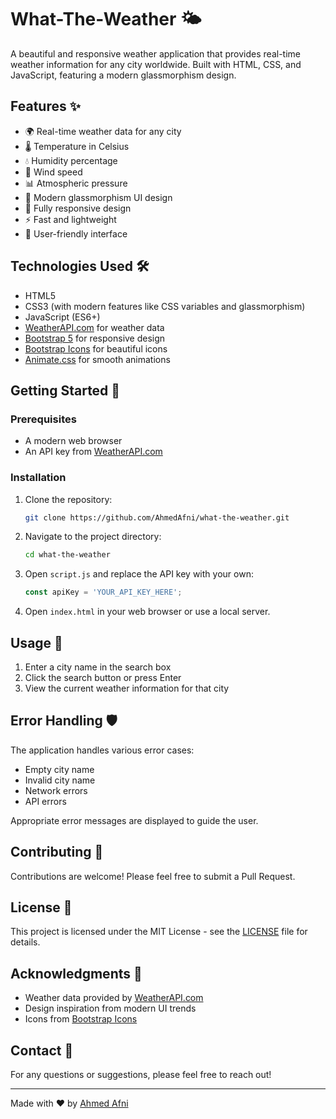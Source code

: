 # What-The-Weather 🌤️

A beautiful and responsive weather application that provides real-time weather information for any city worldwide. Built with HTML, CSS, and JavaScript, featuring a modern glassmorphism design.

## Features ✨

- 🌍 Real-time weather data for any city
- 🌡️ Temperature in Celsius
- 💧 Humidity percentage
- 💨 Wind speed
- 📊 Atmospheric pressure
- 🎨 Modern glassmorphism UI design
- 📱 Fully responsive design
- ⚡ Fast and lightweight
- 🎯 User-friendly interface

## Technologies Used 🛠️

- HTML5
- CSS3 (with modern features like CSS variables and glassmorphism)
- JavaScript (ES6+)
- [WeatherAPI.com](https://www.weatherapi.com/) for weather data
- [Bootstrap 5](https://getbootstrap.com/) for responsive design
- [Bootstrap Icons](https://icons.getbootstrap.com/) for beautiful icons
- [Animate.css](https://animate.style/) for smooth animations

## Getting Started 🚀

### Prerequisites

- A modern web browser
- An API key from [WeatherAPI.com](https://www.weatherapi.com/)

### Installation

1. Clone the repository:
   ```bash
   git clone https://github.com/AhmedAfni/what-the-weather.git
   ```

2. Navigate to the project directory:
   ```bash
   cd what-the-weather
   ```

3. Open `script.js` and replace the API key with your own:
   ```javascript
   const apiKey = 'YOUR_API_KEY_HERE';
   ```

4. Open `index.html` in your web browser or use a local server.

## Usage 📝

1. Enter a city name in the search box
2. Click the search button or press Enter
3. View the current weather information for that city

## Error Handling 🛡️

The application handles various error cases:
- Empty city name
- Invalid city name
- Network errors
- API errors

Appropriate error messages are displayed to guide the user.

## Contributing 🤝

Contributions are welcome! Please feel free to submit a Pull Request.

## License 📄

This project is licensed under the MIT License - see the [LICENSE](LICENSE) file for details.

## Acknowledgments 🙏

- Weather data provided by [WeatherAPI.com](https://www.weatherapi.com/)
- Design inspiration from modern UI trends
- Icons from [Bootstrap Icons](https://icons.getbootstrap.com/)

## Contact 📧

For any questions or suggestions, please feel free to reach out!

---

Made with ❤️ by [Ahmed Afni](https://github.com/AhmedAfni) 